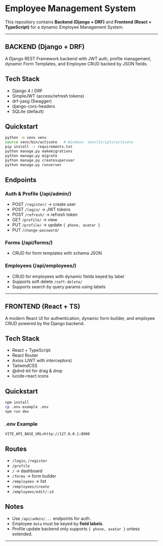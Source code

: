# Employee Management System

This repository contains **Backend (Django + DRF)** and **Frontend (React + TypeScript)** for a dynamic Employee Management System.

-------------------------------------------
BACKEND (Django + DRF)
-------------------------------------------

A Django REST Framework backend with JWT auth, profile management, dynamic Form Templates, and Employee CRUD backed by JSON fields.

## Tech Stack
- Django 4 / DRF
- SimpleJWT (access/refresh tokens)
- drf-yasg (Swagger)
- django-cors-headers
- SQLite (default)

## Quickstart

```bash
python -m venv venv
source venv/bin/activate   # Windows: venv\Scripts\activate
pip install -r requirements.txt
python manage.py makemigrations
python manage.py migrate
python manage.py createsuperuser
python manage.py runserver
```

## Endpoints

### Auth & Profile (/api/admin/)
- POST `/register/` → create user
- POST `/login/` → JWT tokens
- POST `/refresh/` → refresh token
- GET `/profile/` → view
- PUT `/profile/` → update `{ phone, avatar }`
- PUT `/change-password/`

### Forms (/api/forms/)
- CRUD for form templates with schema JSON

### Employees (/api/employees/)
- CRUD for employees with dynamic fields keyed by label
- Supports soft delete `/soft-delete/`
- Supports search by query params using labels


-------------------------------------------
FRONTEND (React + TS)
-------------------------------------------

A modern React UI for authentication, dynamic form builder, and employee CRUD powered by the Django backend.

## Tech Stack
- React + TypeScript
- React Router
- Axios (JWT with interceptors)
- TailwindCSS
- @dnd-kit for drag & drop
- lucide-react icons

## Quickstart

```bash
npm install
cp .env.example .env
npm run dev
```

### .env Example
```
VITE_API_BASE_URL=http://127.0.0.1:8000
```

## Routes
- `/login`, `/register`
- `/profile`
- `/` → dashboard
- `/forms` → form builder
- `/employees` → list
- `/employees/create`
- `/employees/edit/:id`

## Notes
- Use `/api/admin/...` endpoints for auth.
- Employee `data` must be keyed by **field labels**.
- Profile update backend only supports `{ phone, avatar }` unless extended.

-------------------------------------------
